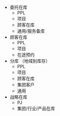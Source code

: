 - 委托在库
	- PPL
	- 项目
	- 顾客在库
	- 通用/服务备库
- 顾客在库
	- PPL
	- 项目
	- 在途预约
- 分库 （地域别库存）
	- PPL
	- 项目
	- 顾客在库
	- 集团客户
	- 通用
- 战略在库
	- PJ
	- 集团/行业/产品在库



